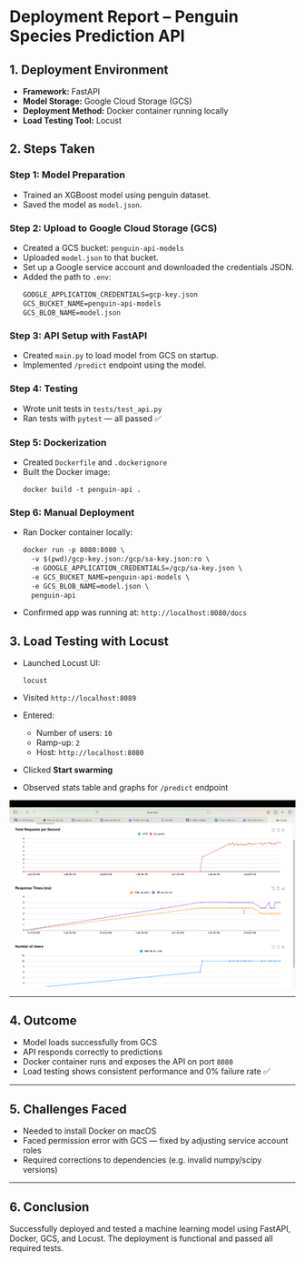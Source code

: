 # Deployment Report – Penguin Species Prediction API

## 1. Deployment Environment

- **Framework:** FastAPI
- **Model Storage:** Google Cloud Storage (GCS)
- **Deployment Method:** Docker container running locally
- **Load Testing Tool:** Locust

## 2. Steps Taken

### Step 1: Model Preparation
- Trained an XGBoost model using penguin dataset.
- Saved the model as `model.json`.

### Step 2: Upload to Google Cloud Storage (GCS)
- Created a GCS bucket: `penguin-api-models`
- Uploaded `model.json` to that bucket.
- Set up a Google service account and downloaded the credentials JSON.
- Added the path to `.env`:
  ```
  GOOGLE_APPLICATION_CREDENTIALS=gcp-key.json
  GCS_BUCKET_NAME=penguin-api-models
  GCS_BLOB_NAME=model.json
  ```

### Step 3: API Setup with FastAPI
- Created `main.py` to load model from GCS on startup.
- Implemented `/predict` endpoint using the model.

### Step 4: Testing
- Wrote unit tests in `tests/test_api.py`
- Ran tests with `pytest` — all passed ✅

### Step 5: Dockerization
- Created `Dockerfile` and `.dockerignore`
- Built the Docker image:  
  ```
  docker build -t penguin-api .
  ```

### Step 6: Manual Deployment
- Ran Docker container locally:
  ```
  docker run -p 8080:8080 \
    -v $(pwd)/gcp-key.json:/gcp/sa-key.json:ro \
    -e GOOGLE_APPLICATION_CREDENTIALS=/gcp/sa-key.json \
    -e GCS_BUCKET_NAME=penguin-api-models \
    -e GCS_BLOB_NAME=model.json \
    penguin-api
  ```

- Confirmed app was running at: `http://localhost:8080/docs`

## 3. Load Testing with Locust

- Launched Locust UI:  
  ```
  locust
  ```
- Visited `http://localhost:8089`
- Entered:
  - Number of users: `10`
  - Ramp-up: `2`
  - Host: `http://localhost:8080`

- Clicked **Start swarming**
- Observed stats table and graphs for `/predict` endpoint

![Locust Screenshot](locust_results.png)

---

## 4. Outcome

- Model loads successfully from GCS
- API responds correctly to predictions
- Docker container runs and exposes the API on port `8080`
- Load testing shows consistent performance and 0% failure rate ✅

---

## 5. Challenges Faced

- Needed to install Docker on macOS
- Faced permission error with GCS — fixed by adjusting service account roles
- Required corrections to dependencies (e.g. invalid numpy/scipy versions)

---

## 6. Conclusion

Successfully deployed and tested a machine learning model using FastAPI, Docker, GCS, and Locust. The deployment is functional and passed all required tests.

